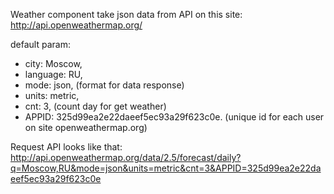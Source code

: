 Weather component take json data from API on this site:
http://api.openweathermap.org/

default param:

- city: Moscow,
- language: RU,
- mode: json, (format for data response)
- units: metric,
- cnt: 3, (count day for get weather)
- APPID: 325d99ea2e22daeef5ec93a29f623c0e. (unique id for each user on site openweathermap.org)

Request API looks like that:
http://api.openweathermap.org/data/2.5/forecast/daily?q=Moscow,RU&mode=json&units=metric&cnt=3&APPID=325d99ea2e22daeef5ec93a29f623c0e
